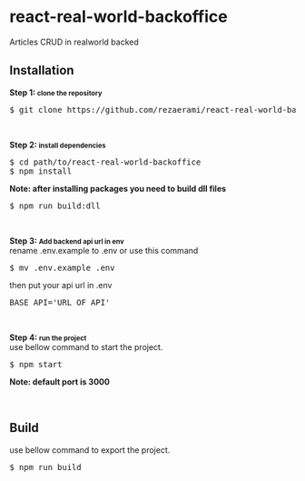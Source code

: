 # react-real-world-backoffice

Articles CRUD in realworld backed

<h2>Installation</h2>
<p>
    <b>Step 1: <small>clone the repository</small></b>
    <pre>$ git clone https://github.com/rezaerami/react-real-world-backoffice</pre>
</p>
<br />
<p>
    <b>Step 2: <small>install dependencies</small></b>
    <pre>$ cd path/to/react-real-world-backoffice
$ npm install</pre>
    <b>Note: after installing packages you need to build dll files</b>
    <pre>$ npm run build:dll</pre>
</p>
<br />
<p>
    <b>Step 3: <small>Add backend api url in env</small></b>
    <br />rename .env.example to .env or use this command
    <pre>$ mv .env.example .env</pre>
    then put your api url in .env
    <pre>BASE_API='URL OF API'</pre>
</p>
<br />
<p>
    <b>Step 4: <small>run the project</small></b>
    <br />use bellow command to start the project.
    <pre>$ npm start</pre>
    <b>Note: default port is 3000</b>
</p>

<br />
<h2>Build</h2>
<p>
    use bellow command to export the project.
    <pre>$ npm run build</pre>
</p>